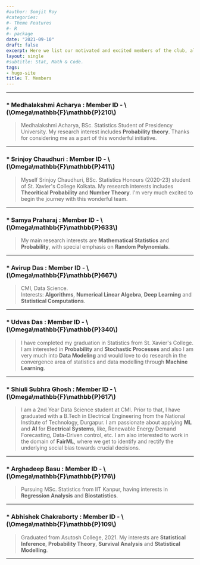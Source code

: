 ```yaml
---
#author: Somjit Roy
#categories:
#- Theme Features
#- R
#- package
date: "2021-09-10"
draft: false
excerpt: Here we list our motivated and excited members of the club, along with whom we expect to share and showcase our intentions of researching, solving and exploring different avenues of both Probability and Statistics.
layout: single
#subtitle: Stat, Math & Code.
tags:
- hugo-site
title: T. Members
---
```


---

### * Medhalakshmi Acharya : Member ID - \\(\Omega\mathbb{F}\mathbb{P}210\\)

> Medhalakshmi Acharya, BSc. Statistics Student of Presidency University. My research interest includes **Probability theory**. Thanks for considering me as a part of this wonderful initiative.

---

### * Srinjoy Chaudhuri : Member ID - \\(\Omega\mathbb{F}\mathbb{P}411\\)

> Myself Srinjoy Chaudhuri, BSc. Statistics Honours (2020-23) student of St. Xavier's College Kolkata. My research interests includes **Theoritical Probability** and **Number Theory**. I'm very much excited to begin the journey with this wonderful team.

---

### * Samya Praharaj : Member ID - \\(\Omega\mathbb{F}\mathbb{P}633\\)

> My main research interests are **Mathematical Statistics** and **Probability**, with special emphasis on **Random Polynomials**.


---

### * Avirup Das : Member ID - \\(\Omega\mathbb{F}\mathbb{P}667\\)

> CMI, Data Science.  
Interests: **Algorithms**, **Numerical Linear Algebra**, **Deep Learning** and **Statistical Computations**.


---

### * Udvas Das : Member ID - \\(\Omega\mathbb{F}\mathbb{P}340\\)

> I have completed my graduation in Statistics from St. Xavier's College. I am interested in **Probability** and **Stochastic Processes** and also I am very much into **Data Modeling** and would love to do research in the convergence area of statistics and data modelling through **Machine Learning**.


---

### * Shiuli Subhra Ghosh : Member ID - \\(\Omega\mathbb{F}\mathbb{P}617\\)

> I am a 2nd Year Data Science student at CMI. Prior to that, I have graduated with a B.Tech in Electrical Engineering from the National Institute of Technology, Durgapur. I am passionate about applying **ML** and **AI** for **Electrical Systems**, like, Renewable Energy Demand Forecasting, Data-Driven control, etc. I am also interested to work in the domain of **FairML**, where we get to identify and rectify the underlying social bias towards crucial decisions.

---

### * Arghadeep Basu : Member ID - \\(\Omega\mathbb{F}\mathbb{P}176\\)

> Pursuing MSc. Statistics from IIT Kanpur, having interests in **Regression Analysis**  and **Biostatistics**.

---

### * Abhishek Chakraborty : Member ID - \\(\Omega\mathbb{F}\mathbb{P}109\\)

> Graduated from Asutosh College, 2021. My interests are **Statistical Inference**, **Probability Theory**, **Survival Analysis** and **Statistical Modelling**.

---
